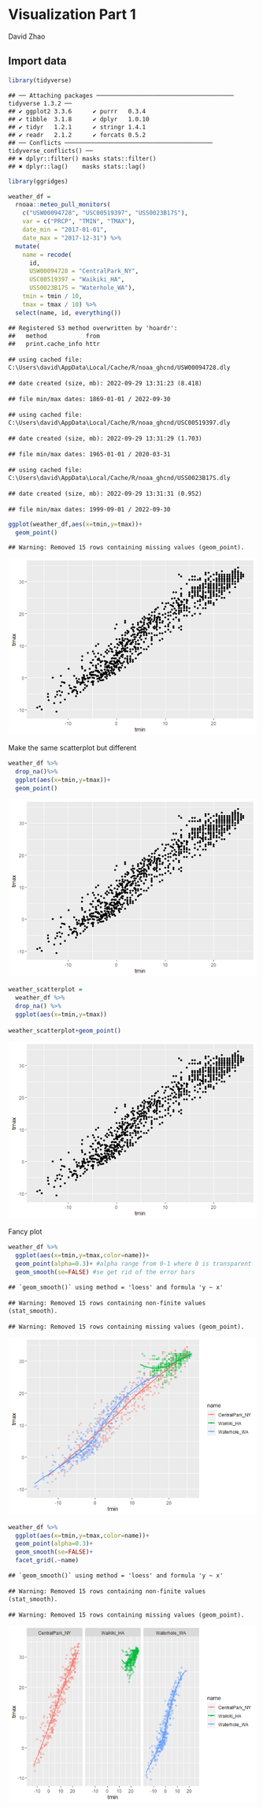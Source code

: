 Visualization Part 1
================
David Zhao

## Import data

``` r
library(tidyverse)
```

    ## ── Attaching packages ─────────────────────────────────────── tidyverse 1.3.2 ──
    ## ✔ ggplot2 3.3.6      ✔ purrr   0.3.4 
    ## ✔ tibble  3.1.8      ✔ dplyr   1.0.10
    ## ✔ tidyr   1.2.1      ✔ stringr 1.4.1 
    ## ✔ readr   2.1.2      ✔ forcats 0.5.2 
    ## ── Conflicts ────────────────────────────────────────── tidyverse_conflicts() ──
    ## ✖ dplyr::filter() masks stats::filter()
    ## ✖ dplyr::lag()    masks stats::lag()

``` r
library(ggridges)
```

``` r
weather_df = 
  rnoaa::meteo_pull_monitors(
    c("USW00094728", "USC00519397", "USS0023B17S"),
    var = c("PRCP", "TMIN", "TMAX"), 
    date_min = "2017-01-01",
    date_max = "2017-12-31") %>%
  mutate(
    name = recode(
      id, 
      USW00094728 = "CentralPark_NY", 
      USC00519397 = "Waikiki_HA",
      USS0023B17S = "Waterhole_WA"),
    tmin = tmin / 10,
    tmax = tmax / 10) %>%
  select(name, id, everything())
```

    ## Registered S3 method overwritten by 'hoardr':
    ##   method           from
    ##   print.cache_info httr

    ## using cached file: C:\Users\david\AppData\Local/Cache/R/noaa_ghcnd/USW00094728.dly

    ## date created (size, mb): 2022-09-29 13:31:23 (8.418)

    ## file min/max dates: 1869-01-01 / 2022-09-30

    ## using cached file: C:\Users\david\AppData\Local/Cache/R/noaa_ghcnd/USC00519397.dly

    ## date created (size, mb): 2022-09-29 13:31:29 (1.703)

    ## file min/max dates: 1965-01-01 / 2020-03-31

    ## using cached file: C:\Users\david\AppData\Local/Cache/R/noaa_ghcnd/USS0023B17S.dly

    ## date created (size, mb): 2022-09-29 13:31:31 (0.952)

    ## file min/max dates: 1999-09-01 / 2022-09-30

``` r
ggplot(weather_df,aes(x=tmin,y=tmax))+
  geom_point()
```

    ## Warning: Removed 15 rows containing missing values (geom_point).

![](viz_part1_files/figure-gfm/unnamed-chunk-3-1.png)<!-- -->

Make the same scatterplot but different

``` r
weather_df %>% 
  drop_na()%>%
  ggplot(aes(x=tmin,y=tmax))+
  geom_point()
```

![](viz_part1_files/figure-gfm/unnamed-chunk-4-1.png)<!-- -->

``` r
weather_scatterplot =
  weather_df %>%
  drop_na() %>%
  ggplot(aes(x=tmin,y=tmax))

weather_scatterplot+geom_point()
```

![](viz_part1_files/figure-gfm/unnamed-chunk-5-1.png)<!-- -->

Fancy plot

``` r
weather_df %>% 
  ggplot(aes(x=tmin,y=tmax,color=name))+
  geom_point(alpha=0.3)+ #alpha range from 0-1 where 0 is transparent 
  geom_smooth(se=FALSE) #se get rid of the error bars
```

    ## `geom_smooth()` using method = 'loess' and formula 'y ~ x'

    ## Warning: Removed 15 rows containing non-finite values (stat_smooth).

    ## Warning: Removed 15 rows containing missing values (geom_point).

![](viz_part1_files/figure-gfm/unnamed-chunk-6-1.png)<!-- -->

``` r
weather_df %>% 
  ggplot(aes(x=tmin,y=tmax,color=name))+
  geom_point(alpha=0.3)+
  geom_smooth(se=FALSE)+
  facet_grid(.~name)
```

    ## `geom_smooth()` using method = 'loess' and formula 'y ~ x'

    ## Warning: Removed 15 rows containing non-finite values (stat_smooth).

    ## Warning: Removed 15 rows containing missing values (geom_point).

![](viz_part1_files/figure-gfm/unnamed-chunk-7-1.png)<!-- -->
